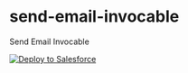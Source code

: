 # send-email-invocable
Send Email Invocable

<a href="https://githubsfdeploy.herokuapp.com?owner=VerticAU&repo=send-email-invocable" target="_blank">
  <img alt="Deploy to Salesforce"
       src="https://raw.githubusercontent.com/afawcett/githubsfdeploy/master/deploy.png">
</a>
